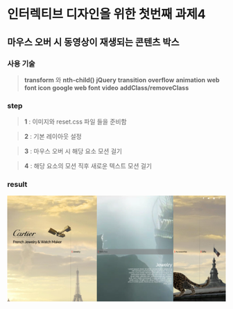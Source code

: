# 인터렉티브 디자인을 위한 첫번째 과제4

## 마우스 오버 시 동영상이 재생되는 콘텐츠 박스

### 사용 기술

> **transform** 와 **nth-child()** **jQuery** **transition** **overflow** **animation** **web font icon** **google web font** **video** **addClass/removeClass**

### step

> **1** : 이미지와 reset.css 파일 들을 준비함

> **2** : 기본 레이아웃 설정

> **3** : 마우스 오버 시 해당 요소 모션 걸기

> **4** : 해당 요소의 모션 직후 새로운 텍스트 모션 걸기

### result

![alt](./img/result.png)
